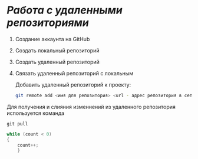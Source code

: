 # ***Работа с удаленными репозиториями***

1. Создание аккаунта на GitHub 
2. Создать локальный репозиторий
3. Создать удаленный репозиторий
4. Связать удаленный репозиторий с локальным

   Добавить удаленный репозиторий к проекту:
   ```Bash
   git remote add <имя для репозитория> <url - адрес репозитория в сети>
   ```
Для получения и слияния изменнений из удаленного репозитория используется команда 

`git pull`
   
```C#
while (count < 0)
{
    count++;
    }
```
